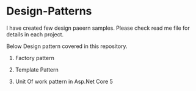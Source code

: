 # Design-Patterns

I have created few design paeern samples. Please check read me file for details in each project.

Below Design pattern covered in this repository.

1. Factory pattern

2. Template Pattern

3. Unit Of work pattern in Asp.Net Core 5 



